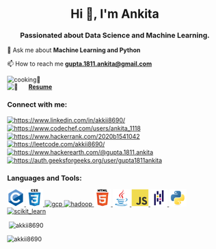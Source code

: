<h1 align="center">Hi 👻, I'm Ankita</h1>
<h3 align="center">Passionated about Data Science and Machine Learning.</h3>
💬 Ask me about <b> Machine Learning and Python </b>

📫 How to reach me <b>gupta.1811.ankita@gmail.com</b>


<img align="right" alt= "cooking🌮" width= "600" src="https://www.google.com/logos/doodles/2017/celebrating-50-years-of-kids-coding-5745168905928704-2xa.gif">
<a></a> 
 <a href= "https://drive.google.com/file/d/1mSuZNtF95lPRGWMC1gQaNSixVd09rwCe/view?usp=sharing"><b>Resume</b><img align="left" alt= "📰" width= "50" src="https://www.clipartmax.com/png/middle/308-3085721_resume-png-clipart-my-resume-icon-png.png"></a><br>
<h3 align="left">Connect with me:</h3>
<p align="left">
<a href="https://www.linkedin.com/in/akkii8690/" target="blank"><img align="center" src="https://raw.githubusercontent.com/rahuldkjain/github-profile-readme-generator/master/src/images/icons/Social/linked-in-alt.svg" alt="https://www.linkedin.com/in/akkii8690/" height="30" width="40" /></a>
<a href="https://www.codechef.com/users/ankita_1118" target="blank"><img align="center" src="https://cdn.jsdelivr.net/npm/simple-icons@3.1.0/icons/codechef.svg" alt="https://www.codechef.com/users/ankita_1118" height="30" width="40" /></a>
<a href="https://www.hackerrank.com/2020b1541042" target="blank"><img align="center" src="https://raw.githubusercontent.com/rahuldkjain/github-profile-readme-generator/master/src/images/icons/Social/hackerrank.svg" alt="https://www.hackerrank.com/2020b1541042" height="30" width="40" /></a>
<a href="https://leetcode.com/akkii8690/" target="blank"><img align="center" src="https://raw.githubusercontent.com/rahuldkjain/github-profile-readme-generator/master/src/images/icons/Social/leet-code.svg" alt="https://leetcode.com/akkii8690/" height="30" width="40" /></a>
<a href="https://www.hackerearth.com/@gupta.1811.ankita" target="blank"><img align="center" src="https://raw.githubusercontent.com/rahuldkjain/github-profile-readme-generator/master/src/images/icons/Social/hackerearth.svg" alt="https://www.hackerearth.com/@gupta.1811.ankita" height="30" width="40" /></a>
<a href="https://auth.geeksforgeeks.org/user/gupta1811ankita" target="blank"><img align="center" src="https://raw.githubusercontent.com/rahuldkjain/github-profile-readme-generator/master/src/images/icons/Social/geeks-for-geeks.svg" alt="https://auth.geeksforgeeks.org/user/gupta1811ankita" height="30" width="40" /></a>
</p>

<h3 align="left">Languages and Tools:</h3>
<p align="left"> <a href="https://www.cprogramming.com/" target="_blank" rel="noreferrer"> <img src="https://raw.githubusercontent.com/devicons/devicon/master/icons/c/c-original.svg" alt="c" width="40" height="40"/> </a> <a href="https://www.w3schools.com/css/" target="_blank" rel="noreferrer"> <img src="https://raw.githubusercontent.com/devicons/devicon/master/icons/css3/css3-original-wordmark.svg" alt="css3" width="40" height="40"/> </a> <a href="https://cloud.google.com" target="_blank" rel="noreferrer"> <img src="https://www.vectorlogo.zone/logos/google_cloud/google_cloud-icon.svg" alt="gcp" width="40" height="40"/> </a> <a href="https://hadoop.apache.org/" target="_blank" rel="noreferrer"> <img src="https://www.vectorlogo.zone/logos/apache_hadoop/apache_hadoop-icon.svg" alt="hadoop" width="40" height="40"/> </a> <a href="https://www.w3.org/html/" target="_blank" rel="noreferrer"> <img src="https://raw.githubusercontent.com/devicons/devicon/master/icons/html5/html5-original-wordmark.svg" alt="html5" width="40" height="40"/> </a> <a href="https://www.java.com" target="_blank" rel="noreferrer"> <img src="https://raw.githubusercontent.com/devicons/devicon/master/icons/java/java-original.svg" alt="java" width="40" height="40"/> </a> <a href="https://developer.mozilla.org/en-US/docs/Web/JavaScript" target="_blank" rel="noreferrer"> <img src="https://raw.githubusercontent.com/devicons/devicon/master/icons/javascript/javascript-original.svg" alt="javascript" width="40" height="40"/> </a> <a href="https://pandas.pydata.org/" target="_blank" rel="noreferrer"> <img src="https://raw.githubusercontent.com/devicons/devicon/2ae2a900d2f041da66e950e4d48052658d850630/icons/pandas/pandas-original.svg" alt="pandas" width="40" height="40"/> </a> <a href="https://www.python.org" target="_blank" rel="noreferrer"> <img src="https://raw.githubusercontent.com/devicons/devicon/master/icons/python/python-original.svg" alt="python" width="40" height="40"/> </a> <a href="https://scikit-learn.org/" target="_blank" rel="noreferrer"> <img src="https://upload.wikimedia.org/wikipedia/commons/0/05/Scikit_learn_logo_small.svg" alt="scikit_learn" width="40" height="40"/> </a> </p>

<p>&nbsp;<img align="center" src="https://github-readme-stats.vercel.app/api?username=akkii8690&show_icons=true&locale=en" alt="akkii8690" /></p>

<p><img align="center" src="https://github-readme-streak-stats.herokuapp.com/?user=akkii8690&" alt="akkii8690" /></p>
